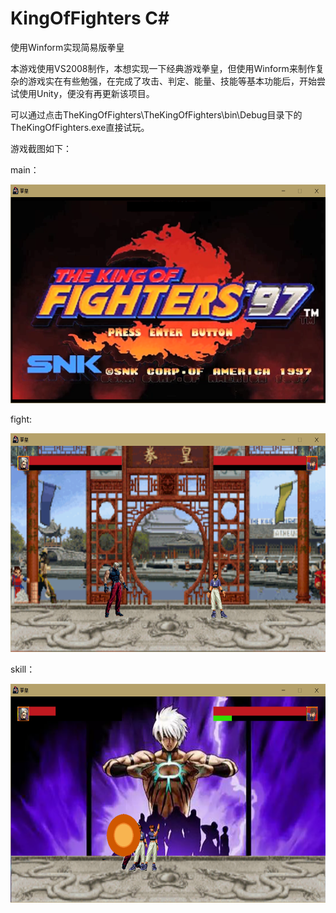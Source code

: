 # KingOfFighters C#
使用Winform实现简易版拳皇

本游戏使用VS2008制作，本想实现一下经典游戏拳皇，但使用Winform来制作复杂的游戏实在有些勉强，在完成了攻击、判定、能量、技能等基本功能后，开始尝试使用Unity，便没有再更新该项目。

可以通过点击TheKingOfFighters\TheKingOfFighters\bin\Debug目录下的TheKingOfFighters.exe直接试玩。

游戏截图如下：

main：

<div align=center><img height="350" src="TheKingOfFighters/bin/Debug/images/pic_main.png"/></div>

fight:

<div align=center><img height="350" src="TheKingOfFighters/bin/Debug/images/fight.png"/></div>

skill：

<div align=center><img height="350" src="TheKingOfFighters/bin/Debug/images/skill.png"/></div>
